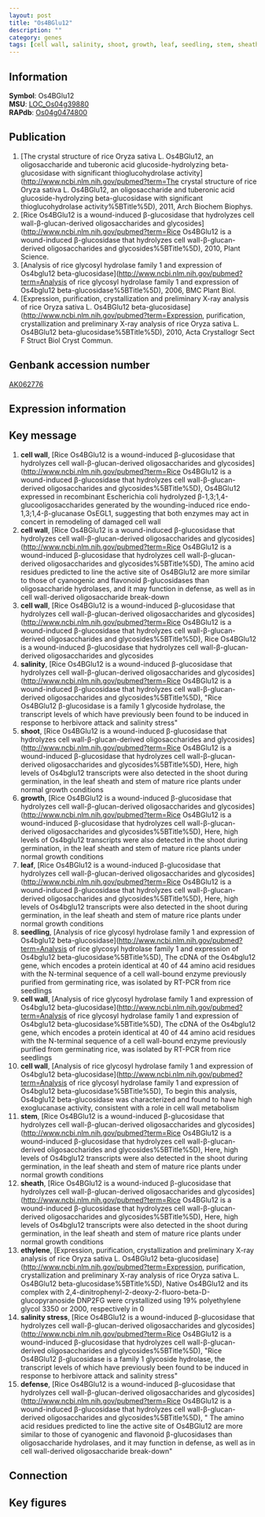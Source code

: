 ```yaml
---
layout: post
title: "Os4BGlu12"
description: ""
category: genes
tags: [cell wall, salinity, shoot, growth, leaf, seedling, stem, sheath, ethylene, salinity stress, defense, Gene]
---
```


## Information
__Symbol__: Os4BGlu12  
__MSU__: [LOC_Os04g39880](http://rice.plantbiology.msu.edu/cgi-bin/ORF_infopage.cgi?orf=LOC_Os04g39880)  
__RAPdb__: [Os04g0474800](http://rapdb.dna.affrc.go.jp/viewer/gbrowse_details/irgsp1?name=Os04g0474800)  

## Publication
1. [The crystal structure of rice Oryza sativa L. Os4BGlu12, an oligosaccharide and tuberonic acid glucoside-hydrolyzing beta-glucosidase with significant thioglucohydrolase activity](http://www.ncbi.nlm.nih.gov/pubmed?term=The crystal structure of rice Oryza sativa L. Os4BGlu12, an oligosaccharide and tuberonic acid glucoside-hydrolyzing beta-glucosidase with significant thioglucohydrolase activity%5BTitle%5D), 2011, Arch Biochem Biophys.
2. [Rice Os4BGlu12 is a wound-induced β-glucosidase that hydrolyzes cell wall-β-glucan-derived oligosaccharides and glycosides](http://www.ncbi.nlm.nih.gov/pubmed?term=Rice Os4BGlu12 is a wound-induced β-glucosidase that hydrolyzes cell wall-β-glucan-derived oligosaccharides and glycosides%5BTitle%5D), 2010, Plant Science.
3. [Analysis of rice glycosyl hydrolase family 1 and expression of Os4bglu12 beta-glucosidase](http://www.ncbi.nlm.nih.gov/pubmed?term=Analysis of rice glycosyl hydrolase family 1 and expression of Os4bglu12 beta-glucosidase%5BTitle%5D), 2006, BMC Plant Biol.
4. [Expression, purification, crystallization and preliminary X-ray analysis of rice Oryza sativa L. Os4BGlu12 beta-glucosidase](http://www.ncbi.nlm.nih.gov/pubmed?term=Expression, purification, crystallization and preliminary X-ray analysis of rice Oryza sativa L. Os4BGlu12 beta-glucosidase%5BTitle%5D), 2010, Acta Crystallogr Sect F Struct Biol Cryst Commun.

## Genbank accession number
[AK062776](http://www.ncbi.nlm.nih.gov/nuccore/AK062776)  

## Expression information

## Key message
1. __cell wall__, [Rice Os4BGlu12 is a wound-induced β-glucosidase that hydrolyzes cell wall-β-glucan-derived oligosaccharides and glycosides](http://www.ncbi.nlm.nih.gov/pubmed?term=Rice Os4BGlu12 is a wound-induced β-glucosidase that hydrolyzes cell wall-β-glucan-derived oligosaccharides and glycosides%5BTitle%5D),  Os4BGlu12 expressed in recombinant Escherichia coli hydrolyzed β-1,3;1,4-glucooligosaccharides generated by the wounding-induced rice endo-1,3;1,4-β-glucanase OsEGL1, suggesting that both enzymes may act in concert in remodeling of damaged cell wall
2. __cell wall__, [Rice Os4BGlu12 is a wound-induced β-glucosidase that hydrolyzes cell wall-β-glucan-derived oligosaccharides and glycosides](http://www.ncbi.nlm.nih.gov/pubmed?term=Rice Os4BGlu12 is a wound-induced β-glucosidase that hydrolyzes cell wall-β-glucan-derived oligosaccharides and glycosides%5BTitle%5D),  The amino acid residues predicted to line the active site of Os4BGlu12 are more similar to those of cyanogenic and flavonoid β-glucosidases than oligosaccharide hydrolases, and it may function in defense, as well as in cell wall-derived oligosaccharide break-down
3. __cell wall__, [Rice Os4BGlu12 is a wound-induced β-glucosidase that hydrolyzes cell wall-β-glucan-derived oligosaccharides and glycosides](http://www.ncbi.nlm.nih.gov/pubmed?term=Rice Os4BGlu12 is a wound-induced β-glucosidase that hydrolyzes cell wall-β-glucan-derived oligosaccharides and glycosides%5BTitle%5D), Rice Os4BGlu12 is a wound-induced β-glucosidase that hydrolyzes cell wall-β-glucan-derived oligosaccharides and glycosides
4. __salinity__, [Rice Os4BGlu12 is a wound-induced β-glucosidase that hydrolyzes cell wall-β-glucan-derived oligosaccharides and glycosides](http://www.ncbi.nlm.nih.gov/pubmed?term=Rice Os4BGlu12 is a wound-induced β-glucosidase that hydrolyzes cell wall-β-glucan-derived oligosaccharides and glycosides%5BTitle%5D), "Rice Os4BGlu12 β-glucosidase is a family 1 glycoside hydrolase, the transcript levels of which have previously been found to be induced in response to herbivore attack and salinity stress"
5. __shoot__, [Rice Os4BGlu12 is a wound-induced β-glucosidase that hydrolyzes cell wall-β-glucan-derived oligosaccharides and glycosides](http://www.ncbi.nlm.nih.gov/pubmed?term=Rice Os4BGlu12 is a wound-induced β-glucosidase that hydrolyzes cell wall-β-glucan-derived oligosaccharides and glycosides%5BTitle%5D),  Here, high levels of Os4bglu12 transcripts were also detected in the shoot during germination, in the leaf sheath and stem of mature rice plants under normal growth conditions
6. __growth__, [Rice Os4BGlu12 is a wound-induced β-glucosidase that hydrolyzes cell wall-β-glucan-derived oligosaccharides and glycosides](http://www.ncbi.nlm.nih.gov/pubmed?term=Rice Os4BGlu12 is a wound-induced β-glucosidase that hydrolyzes cell wall-β-glucan-derived oligosaccharides and glycosides%5BTitle%5D),  Here, high levels of Os4bglu12 transcripts were also detected in the shoot during germination, in the leaf sheath and stem of mature rice plants under normal growth conditions
7. __leaf__, [Rice Os4BGlu12 is a wound-induced β-glucosidase that hydrolyzes cell wall-β-glucan-derived oligosaccharides and glycosides](http://www.ncbi.nlm.nih.gov/pubmed?term=Rice Os4BGlu12 is a wound-induced β-glucosidase that hydrolyzes cell wall-β-glucan-derived oligosaccharides and glycosides%5BTitle%5D),  Here, high levels of Os4bglu12 transcripts were also detected in the shoot during germination, in the leaf sheath and stem of mature rice plants under normal growth conditions
8. __seedling__, [Analysis of rice glycosyl hydrolase family 1 and expression of Os4bglu12 beta-glucosidase](http://www.ncbi.nlm.nih.gov/pubmed?term=Analysis of rice glycosyl hydrolase family 1 and expression of Os4bglu12 beta-glucosidase%5BTitle%5D),  The cDNA of the Os4bglu12 gene, which encodes a protein identical at 40 of 44 amino acid residues with the N-terminal sequence of a cell wall-bound enzyme previously purified from germinating rice, was isolated by RT-PCR from rice seedlings
9. __cell wall__, [Analysis of rice glycosyl hydrolase family 1 and expression of Os4bglu12 beta-glucosidase](http://www.ncbi.nlm.nih.gov/pubmed?term=Analysis of rice glycosyl hydrolase family 1 and expression of Os4bglu12 beta-glucosidase%5BTitle%5D),  The cDNA of the Os4bglu12 gene, which encodes a protein identical at 40 of 44 amino acid residues with the N-terminal sequence of a cell wall-bound enzyme previously purified from germinating rice, was isolated by RT-PCR from rice seedlings
10. __cell wall__, [Analysis of rice glycosyl hydrolase family 1 and expression of Os4bglu12 beta-glucosidase](http://www.ncbi.nlm.nih.gov/pubmed?term=Analysis of rice glycosyl hydrolase family 1 and expression of Os4bglu12 beta-glucosidase%5BTitle%5D),  To begin this analysis, Os4bglu12 beta-glucosidase was characterized and found to have high exoglucanase activity, consistent with a role in cell wall metabolism
11. __stem__, [Rice Os4BGlu12 is a wound-induced β-glucosidase that hydrolyzes cell wall-β-glucan-derived oligosaccharides and glycosides](http://www.ncbi.nlm.nih.gov/pubmed?term=Rice Os4BGlu12 is a wound-induced β-glucosidase that hydrolyzes cell wall-β-glucan-derived oligosaccharides and glycosides%5BTitle%5D),  Here, high levels of Os4bglu12 transcripts were also detected in the shoot during germination, in the leaf sheath and stem of mature rice plants under normal growth conditions
12. __sheath__, [Rice Os4BGlu12 is a wound-induced β-glucosidase that hydrolyzes cell wall-β-glucan-derived oligosaccharides and glycosides](http://www.ncbi.nlm.nih.gov/pubmed?term=Rice Os4BGlu12 is a wound-induced β-glucosidase that hydrolyzes cell wall-β-glucan-derived oligosaccharides and glycosides%5BTitle%5D),  Here, high levels of Os4bglu12 transcripts were also detected in the shoot during germination, in the leaf sheath and stem of mature rice plants under normal growth conditions
13. __ethylene__, [Expression, purification, crystallization and preliminary X-ray analysis of rice Oryza sativa L. Os4BGlu12 beta-glucosidase](http://www.ncbi.nlm.nih.gov/pubmed?term=Expression, purification, crystallization and preliminary X-ray analysis of rice Oryza sativa L. Os4BGlu12 beta-glucosidase%5BTitle%5D),  Native Os4BGlu12 and its complex with 2,4-dinitrophenyl-2-deoxy-2-fluoro-beta-D-glucopyranoside DNP2FG were crystallized using 19% polyethylene glycol 3350 or 2000, respectively in 0
14. __salinity stress__, [Rice Os4BGlu12 is a wound-induced β-glucosidase that hydrolyzes cell wall-β-glucan-derived oligosaccharides and glycosides](http://www.ncbi.nlm.nih.gov/pubmed?term=Rice Os4BGlu12 is a wound-induced β-glucosidase that hydrolyzes cell wall-β-glucan-derived oligosaccharides and glycosides%5BTitle%5D), "Rice Os4BGlu12 β-glucosidase is a family 1 glycoside hydrolase, the transcript levels of which have previously been found to be induced in response to herbivore attack and salinity stress"
15. __defense__, [Rice Os4BGlu12 is a wound-induced β-glucosidase that hydrolyzes cell wall-β-glucan-derived oligosaccharides and glycosides](http://www.ncbi.nlm.nih.gov/pubmed?term=Rice Os4BGlu12 is a wound-induced β-glucosidase that hydrolyzes cell wall-β-glucan-derived oligosaccharides and glycosides%5BTitle%5D), " The amino acid residues predicted to line the active site of Os4BGlu12 are more similar to those of cyanogenic and flavonoid β-glucosidases than oligosaccharide hydrolases, and it may function in defense, as well as in cell wall-derived oligosaccharide break-down"

## Connection

## Key figures


